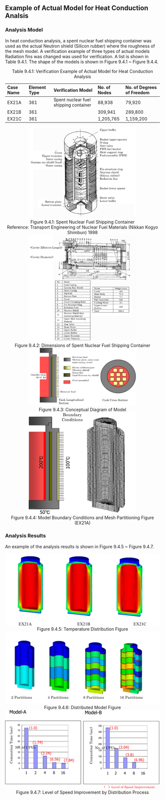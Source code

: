 ## Example of Actual Model for Heat Conduction Analsis

### Analysis Model

In heat conduction analysis, a spent nuclear fuel shipping container was used as the actual Neutron shield (Silicon rubber) where the roughness of the mesh model. A verification example of three types of actual models Radiation fins was changed was used for verification. A list is shown in Table 9.4.1. The shape of the models is shown in Figure 9.4.1 ~ Figure 9.4.4.

<div style="text-align: center;">
Table 9.4.1: Verification Example of Actual Model for Heat Conduction Analysis
</div>

| Case Name | Element Type | Verification Model  | No. of Nodes    | No. of Degrees of Freedom |
|:--|:--|:--|:--|:--|
| EX21A    | 361        | Spent nuclear fuel shipping container | 88,938    | 79,920 |
| EX21B    | 361        |                                       | 309,941   | 289,800 |
| EX21C    | 361        |                                       | 1,205,765 | 1,159,200 |

<div style="text-align: center;">
<img src="./media/image04_01.png" width="350px"><br>
Figure 9.4.1: Spent Nuclear Fuel Shipping Container<br>
Reference: Transport Engineering of Nuclear Fuel Materials (Nikkan Kogyo Shimbun) 1998
</div>

<div style="text-align: center;">
<img src="./media/image04_02.png" width="350px"><br>
Figure 9.4.2: Dimensions of Spent Nuclear Fuel Shipping Container
</div>

<div style="text-align: center;">
<img src="./media/image04_03.png" width="350px"><br>
Figure 9.4.3: Conceptual Diagram of Model
</div>

<div style="text-align: center;">
<img src="./media/image04_04.png" width="350px"><br>
Figure 9.4.4: Model Boundary Conditions and Mesh Partitioning Figure (EX21A)
</div>

### Analysis Results

An example of the analysis results is shown in Figure 9.4.5 ~ Figure 9.4.7.

<div style="text-align: center;">
<img src="./media/image04_05.png" width="512px"><br>
Figure 9.4.5: Temperature Distribution Figure
</div>

<div style="text-align: center;">
<img src="./media/image04_06.png" width="512px"><br>
Figure 9.4.6: Distributed Model Figure
</div>

<div style="text-align: center;">
<img src="./media/image04_07.png" width="512px"><br>
Figure 9.4.7: Level of Speed Improvement by Distribution Process
</div>
